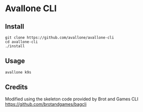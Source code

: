 # Avallone CLI

## Install

````
git clone https://github.com/avallone/avallone-cli
cd avallone-cli
./install
````


## Usage

```
avallone k9s
```

## Credits

Modified using the skeleton code provided by Brot and Games CLI
https://github.com/brotandgames/bagcli
